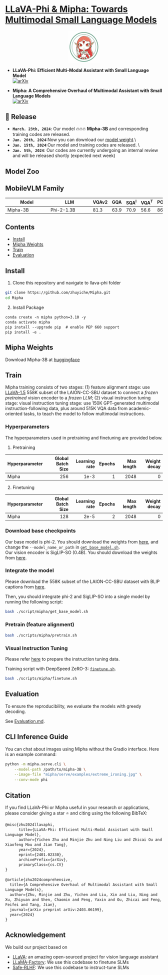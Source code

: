 <div style="display: flex; align-items: center;">
  <a href="https://arxiv.org/abs/2403.06199">
    <h1>LLaVA-Phi & Mipha: Towards Multimodal Small Language Models</h1>
  </a>
</div>

<div align="center">
<img src="docs/mipha.jpg" width="20%">
</div>

* **LLaVA-Phi: Efficient Multi-Modal Assistant with Small Language Model** <br>
  [![arXiv](https://img.shields.io/badge/Arxiv-2402.03766-b31b1b.svg?logo=arXiv)](https://arxiv.org/abs/2401.02330)



* **Mipha: A Comprehensive Overhaul of Multimodal Assistant with Small Language Models** <br>
  [![arXiv](https://img.shields.io/badge/Arxiv-2312.16886-b31b1b.svg?logo=arXiv)](https://arxiv.org/abs/2403.06199) 


## 📸 Release
* **`March. 23th, 2024`**: Our model 🔥🔥🔥 **Mipha-3B** and corresponding training codes are released.
* **`Jan. 26th, 2024`**:Now you can download our [model weight]((#llava-weights)).\
* **`Jan. 15th, 2024`**:Our model and training codes are released. \
* **`Jan. 5th, 2024`**: Our codes are currently undergoing an internal review and will be released shortly (expected next week)

## Model Zoo
## MobileVLM Family
| Model | LLM | VQAv2 | GQA | SQA<sup>I</sup> | VQA<sup>T</sup> | POPE | MME<sup>P</sup>  | MMB |
|-------|-------|---|-----|-------|-------|-------|-------|-------|
| <div style="width: 93pt"> Mipha-3B   | <div style="width: 91pt"> Phi-2-1.3B | 81.3 | 63.9 | 70.9 | 56.6 | 86.7 | 1488.9 | 69.7 | 


## Contents
- [Install](#install)
- [Mipha Weights](#Mipha-weights)
- [Train](#train)
- [Evaluation](#evaluation)

## Install

1. Clone this repository and navigate to llava-phi folder
```bash
git clone https://github.com/zhuyiche/Mipha.git
cd Mipha
```

2. Install Package
```Shell
conda create -n mipha python=3.10 -y
conda activate mipha
pip install --upgrade pip  # enable PEP 660 support
pip install -e .
```

## Mipha Weights
Download Mipha-3B at [huggingface](https://huggingface.co/zhumj34/Mipha-3B)

## Train

Mipha training consists of two stages: (1) feature alignment stage: use [LLaVA-1.5](https://github.com/haotian-liu/LLaVA/blob/main/docs/Data.md) 558K subset of the LAION-CC-SBU dataset to connect a *frozen pretrained* vision encoder to a *frozen LLM*; 
(2) visual instruction tuning stage: visual instruction tuning stage: use 150K GPT-generated multimodal instruction-following data, plus around 515K VQA data from academic-oriented tasks, to teach the model to follow multimodal instructions.

### Hyperparameters
The hyperparameters used in pretraining and finetuning are provided below.

1. Pretraining

| Hyperparameter | Global Batch Size | Learning rate | Epochs | Max length | Weight decay |
|----------------| ---: | ---: | ---: | ---: | ---: |
| Mipha          | 256 | 1e-3 | 1 | 2048 | 0 |

2. Finetuning

| Hyperparameter | Global Batch Size | Learning rate | Epochs | Max length | Weight decay |
|----------------| ---: | ---: |-------:| ---: | ---: |
| Mipha      | 128 | 2e-5 |      2 | 2048 | 0 |

### Download base checkpoints

Our base model is phi-2. You should download the weights from [here](https://huggingface.co/susnato/phi-2), and change the `--model_name_or_path` in [`get_base_model.sh`](https://github.com/zhuyiche/Mipha/blob/main/scripts/mipha/get_base_model.sh). <br>
Our vision encoder is SigLIP-SO (0.4B). You should download the weights from [here](https://huggingface.co/google/siglip-so400m-patch14-384).

### Integrate the model
Please download the 558K subset of the LAION-CC-SBU dataset with BLIP captions from [here](https://huggingface.co/datasets/liuhaotian/LLaVA-Pretrain). <br>

Then, you should integrate phi-2 and SigLIP-SO into a single model by running the following script:
```bash
bash ./script/mipha/get_base_model.sh
```

### Pretrain (feature alignment)


```bash
bash ./scripts/mipha/pretrain.sh
```

### Visual Instruction Tuning

Please refer [here](https://github.com/haotian-liu/LLaVA/blob/9a26bd1435b4ac42c282757f2c16d34226575e96/README.md#visual-instruction-tuning) to prepare the instruction tuning data.

Training script with DeepSpeed ZeRO-3: [`finetune.sh`](https://github.com/zhuyiche/Mipha/blob/main/scripts/mipha/finetune.sh).

```bash
bash ./scripts/mipha/finetune.sh
```

## Evaluation

To ensure the reproducibility, we evaluate the models with greedy decoding. 

See [Evaluation.md](https://github.com/zhuyiche/Mipha/blob/main/docs/Evaluation.md).

## CLI Inference Guide
You can chat about images using Mipha without the Gradio interface. Here is an example command:
```bash
python -m mipha.serve.cli \
    --model-path /path/to/mipha-3B \
    --image-file "mipha/serve/examples/extreme_ironing.jpg" \
    --conv-mode phi
```

## Citation

If you find LLaVA-Phi or Mipha useful in your research or applications, please consider giving a star ⭐ and citing using the following BibTeX:

```
@misc{zhu2024llavaphi,
      title={LLaVA-Phi: Efficient Multi-Modal Assistant with Small Language Model}, 
      author={Yichen Zhu and Minjie Zhu and Ning Liu and Zhicai Ou and Xiaofeng Mou and Jian Tang},
      year={2024},
      eprint={2401.02330},
      archivePrefix={arXiv},
      primaryClass={cs.CV}
}

@article{zhu2024comprehensive,
  title={A Comprehensive Overhaul of Multimodal Assistant with Small Language Models},
  author={Zhu, Minjie and Zhu, Yichen and Liu, Xin and Liu, Ning and Xu, Zhiyuan and Shen, Chaomin and Peng, Yaxin and Ou, Zhicai and Feng, Feifei and Tang, Jian},
  journal={arXiv preprint arXiv:2403.06199},
  year={2024}
}

```

## Acknowledgement
We build our project based on
- [LLaVA](https://github.com/haotian-liu/LLaVA): an amazing open-sourced project for vision language assistant
- [LLaMA-Factory](https://github.com/hiyouga/LLaMA-Factory): We use this codebase to finetune SLMs
- [Safe-RLHF](https://github.com/PKU-Alignment/safe-rlhf): We use this codebase to instruct-tune SLMs
